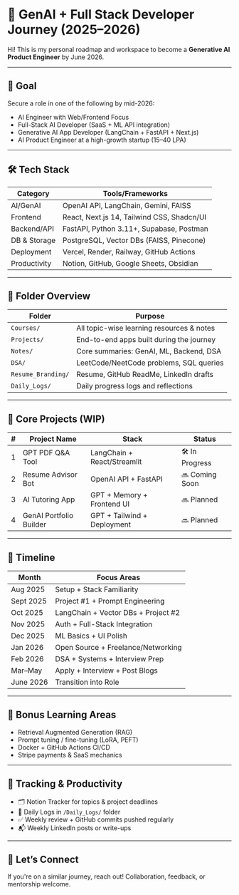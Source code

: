 # 🚀 GenAI + Full Stack Developer Journey (2025–2026)

Hi! This is my personal roadmap and workspace to become a **Generative AI Product Engineer** by June 2026.

---

## 🎯 Goal

Secure a role in one of the following by mid-2026:

- AI Engineer with Web/Frontend Focus  
- Full-Stack AI Developer (SaaS + ML API integration)  
- Generative AI App Developer (LangChain + FastAPI + Next.js)  
- AI Product Engineer at a high-growth startup (15–40 LPA)

---

## 🛠️ Tech Stack

| Category       | Tools/Frameworks                              |
|----------------|-----------------------------------------------|
| AI/GenAI       | OpenAI API, LangChain, Gemini, FAISS          |
| Frontend       | React, Next.js 14, Tailwind CSS, Shadcn/UI    |
| Backend/API    | FastAPI, Python 3.11+, Supabase, Postman      |
| DB & Storage   | PostgreSQL, Vector DBs (FAISS, Pinecone)      |
| Deployment     | Vercel, Render, Railway, GitHub Actions       |
| Productivity   | Notion, GitHub, Google Sheets, Obsidian       |

---

## 📁 Folder Overview

| Folder            | Purpose                                        |
|-------------------|------------------------------------------------|
| `Courses/`        | All topic-wise learning resources & notes      |
| `Projects/`       | End-to-end apps built during the journey       |
| `Notes/`          | Core summaries: GenAI, ML, Backend, DSA        |
| `DSA/`            | LeetCode/NeetCode problems, SQL queries        |
| `Resume_Branding/`| Resume, GitHub ReadMe, LinkedIn drafts         |
| `Daily_Logs/`     | Daily progress logs and reflections            |

---

## 🧱 Core Projects (WIP)

| # | Project Name              | Stack                         | Status |
|---|---------------------------|-------------------------------|--------|
| 1 | GPT PDF Q&A Tool          | LangChain + React/Streamlit   | 🛠️ In Progress |
| 2 | Resume Advisor Bot        | OpenAI API + FastAPI          | 🔜 Coming Soon |
| 3 | AI Tutoring App           | GPT + Memory + Frontend UI    | 🔜 Planned |
| 4 | GenAI Portfolio Builder   | GPT + Tailwind + Deployment   | 🔜 Planned |

---

## 📆 Timeline

| Month     | Focus Areas                                       |
|-----------|---------------------------------------------------|
| Aug 2025  | Setup + Stack Familiarity                         |
| Sept 2025 | Project #1 + Prompt Engineering                   |
| Oct 2025  | LangChain + Vector DBs + Project #2               |
| Nov 2025  | Auth + Full-Stack Integration                     |
| Dec 2025  | ML Basics + UI Polish                             |
| Jan 2026  | Open Source + Freelance/Networking                |
| Feb 2026  | DSA + Systems + Interview Prep                    |
| Mar–May   | Apply + Interview + Post Blogs                    |
| June 2026 | Transition into Role                              |

---

## 🧠 Bonus Learning Areas

- Retrieval Augmented Generation (RAG)
- Prompt tuning / fine-tuning (LoRA, PEFT)
- Docker + GitHub Actions CI/CD
- Stripe payments & SaaS mechanics

---

## 🌱 Tracking & Productivity

- 🗂 Notion Tracker for topics & project deadlines  
- 📅 Daily Logs in `/Daily_Logs/` folder  
- ✅ Weekly review + GitHub commits pushed regularly  
- 📬 Weekly LinkedIn posts or write-ups

---

## 💬 Let’s Connect

If you're on a similar journey, reach out! Collaboration, feedback, or mentorship welcome.

